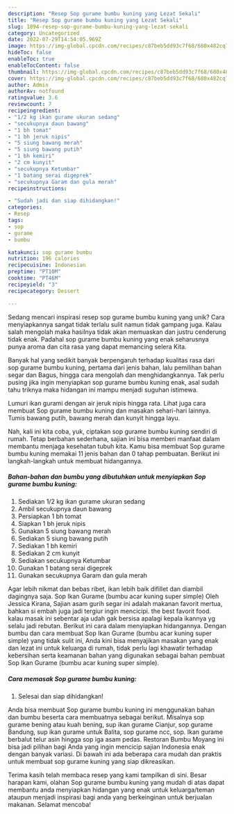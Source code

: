 ```yaml
---
description: "Resep Sop gurame bumbu kuning yang Lezat Sekali"
title: "Resep Sop gurame bumbu kuning yang Lezat Sekali"
slug: 1894-resep-sop-gurame-bumbu-kuning-yang-lezat-sekali
category: Uncategorized
date: 2022-07-29T14:54:05.969Z
image: https://img-global.cpcdn.com/recipes/c87beb5dd93c7f68/680x482cq70/sop-gurame-bumbu-kuning-foto-resep-utama.jpg
hideToc: false
enableToc: true
enableTocContent: false
thumbnail: https://img-global.cpcdn.com/recipes/c87beb5dd93c7f68/680x482cq70/sop-gurame-bumbu-kuning-foto-resep-utama.jpg
cover: https://img-global.cpcdn.com/recipes/c87beb5dd93c7f68/680x482cq70/sop-gurame-bumbu-kuning-foto-resep-utama.jpg
author: Admin
authorAv: notfound
ratingvalue: 3.6
reviewcount: 7
recipeingredient:
- "1/2 kg ikan gurame ukuran sedang"
- "secukupnya daun bawang"
- "1 bh tomat"
- "1 bh jeruk nipis"
- "5 siung bawang merah"
- "5 siung bawang putih"
- "1 bh kemiri"
- "2 cm kunyit"
- "secukupnya Ketumbar"
- "1 batang serai digeprek"
- "secukupnya Garam dan gula merah"
recipeinstructions:

- "Sudah jadi dan siap dihidangkan!"
categories:
- Resep
tags:
- sop
- gurame
- bumbu

katakunci: sop gurame bumbu 
nutrition: 196 calories
recipecuisine: Indonesian
preptime: "PT10M"
cooktime: "PT46M"
recipeyield: "3"
recipecategory: Dessert

---
```





Sedang mencari inspirasi resep sop gurame bumbu kuning yang unik? Cara menyiapkannya sangat tidak terlalu sulit namun tidak gampang juga. Kalau salah mengolah maka hasilnya tidak akan memuaskan dan justru cenderung tidak enak. Padahal sop gurame bumbu kuning yang enak seharusnya punya aroma dan cita rasa yang dapat memancing selera Kita.





Banyak hal yang sedikit banyak berpengaruh terhadap kualitas rasa dari sop gurame bumbu kuning, pertama dari jenis bahan, lalu pemilihan bahan segar dan Bagus, hingga cara mengolah dan menghidangkannya. Tak perlu pusing jika ingin menyiapkan sop gurame bumbu kuning enak,      asal sudah tahu triknya maka hidangan ini mampu menjadi suguhan istimewa.














Lumuri ikan gurami dengan air jeruk nipis hingga rata. Lihat juga cara membuat Sop gurame bumbu kuning dan masakan sehari-hari lainnya. Tumis bawang putih, bawang merah dan kunyit hingga layu.






Nah, kali ini kita coba, yuk, ciptakan sop gurame bumbu kuning sendiri di rumah. Tetap berbahan sederhana, sajian ini bisa memberi manfaat dalam membantu menjaga kesehatan tubuh kita. Kamu bisa membuat Sop gurame bumbu kuning memakai 11 jenis bahan dan 0 tahap pembuatan. Berikut ini langkah-langkah untuk membuat hidangannya.

<!--inarticleads1-->

##### Bahan-bahan dan bumbu yang dibutuhkan untuk menyiapkan Sop gurame bumbu kuning:

1. Sediakan 1/2 kg ikan gurame ukuran sedang
1. Ambil secukupnya daun bawang
1. Persiapkan 1 bh tomat
1. Siapkan 1 bh jeruk nipis
1. Gunakan 5 siung bawang merah
1. Sediakan 5 siung bawang putih
1. Sediakan 1 bh kemiri
1. Sediakan 2 cm kunyit
1. Sediakan secukupnya Ketumbar
1. Gunakan 1 batang serai digeprek
1. Gunakan secukupnya Garam dan gula merah


Agar lebih nikmat dan bebas ribet, ikan lebih baik difillet dan diambil dagingnya saja. Sop Ikan Gurame (bumbu acar kuning super simple) Oleh Jessica Kirana, Sajian asam gurih segar ini adalah makanan favorit mertua, bahkan si embah juga jadi tergiur ingin mencicipi. the best favorit food. kalau masak ini sebentar aja udah gak bersisa apalagi kepala ikannya yg selalu jadi rebutan. Berikut ini cara dalam menyiapkan hidangannya. Dengan bumbu dan cara membuat Sop Ikan Gurame (bumbu acar kuning super simple) yang tidak sulit ini, Anda kini bisa menyajikan masakan yang enak dan lezat ini untuk keluarga di rumah, tidak perlu lagi khawatir terhadap kebersihan serta keamanan bahan yang digunakan sebagai bahan pembuat Sop Ikan Gurame (bumbu acar kuning super simple). 

<!--inarticleads2-->

##### Cara memasak Sop gurame bumbu kuning:


1. Selesai dan siap dihidangkan!

Anda bisa membuat Sop gurame bumbu kuning ini menggunakan bahan dan bumbu beserta cara membuatnya sebagai berikut. Misalnya sop gurame bening atau kuah bening, sup ikan gurame Cianjur, sop gurame Bandung, sup ikan gurame untuk Balita, sop gurame ncc, sop. Ikan gurame berbalut telur asin hingga sop iga asam pedas. Restoran Bumbu Moyang ini bisa jadi pilihan bagi Anda yang ingin mencicip sajian Indonesia enak dengan banyak variasi. Di bawah ini ada beberapa cara mudah dan praktis untuk membuat sop gurame kuning yang siap dikreasikan. 

Terima kasih telah membaca resep yang kami tampilkan di sini. Besar harapan kami, olahan Sop gurame bumbu kuning yang mudah di atas dapat membantu anda menyiapkan hidangan yang enak untuk keluarga/teman ataupun menjadi inspirasi bagi anda yang berkeinginan untuk berjualan makanan. Selamat mencoba!
